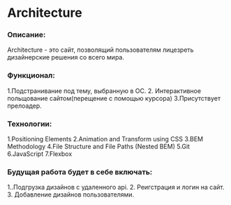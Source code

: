 # Architecture

### Описание:
Architecture - это сайт, позволящий пользователям лицезреть дизайнерские решения со всего мира.
### Функционал:
1.Подстранивание под тему, выбранную в ОС. 2. Интерактивное польщование сайтом(перещение с помощью курсора) 3.Присутствует прелоадер.
### Технологии:
1.Positioning Elements 2.Animation and Transform using CSS 3.BEM Methodology 4.File Structure and File Paths (Nested BEM) 5.Git 6.JavaScript 7.Flexbox 
### Будущая работа будет в себе включать:
1..Подгрузка дизайнов с удаленного api. 2. Реигстрация и логин на сайт. 3. Добавление дизайнов пользователями.
